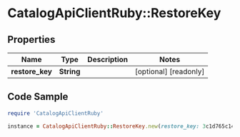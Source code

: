 # CatalogApiClientRuby::RestoreKey

## Properties

Name | Type | Description | Notes
------------ | ------------- | ------------- | -------------
**restore_key** | **String** |  | [optional] [readonly] 

## Code Sample

```ruby
require 'CatalogApiClientRuby'

instance = CatalogApiClientRuby::RestoreKey.new(restore_key: 3c1d765c1453916143e517bfc27b57ace3da693c)
```


